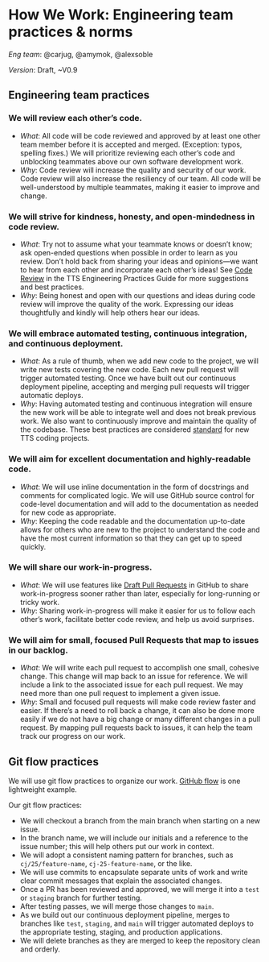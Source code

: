 # How We Work: Engineering team practices & norms

*Eng team*: @carjug, @amymok, @alexsoble

*Version*: Draft, ~V0.9

## Engineering team practices 

### We will review each other’s code. 
* *What*: 	All code will be code reviewed and approved by at least one other team member before it is accepted and merged.  (Exception: typos, spelling fixes.) We will prioritize reviewing each other’s code and unblocking teammates above our own software development work. 
* *Why*:	Code review will increase the quality and security of our work. Code review will also increase the resiliency of our team. All code will be well-understood by multiple teammates, making it easier to improve and change. 

### We will strive for kindness, honesty, and open-mindedness in code review.
* *What*:	Try not to assume what your teammate knows or doesn’t know; ask open-ended questions when possible in order to learn as you review. Don’t hold back from sharing your ideas and opinions—we want to hear from each other and incorporate each other’s ideas! See [Code Review](https://engineering.18f.gov/code-review/) in the TTS Engineering Practices Guide for more suggestions and best practices.  
* *Why*:  	Being honest and open with our questions and ideas during code review will improve the quality of the work. Expressing our ideas thoughtfully and kindly will help others hear our ideas.

### We will embrace automated testing, continuous integration, and continuous deployment.
* *What*:	As a rule of thumb, when we add new code to the project, we will write new tests covering the new code. Each new pull request will trigger automated testing. Once we have built out our continuous deployment pipeline, accepting and merging pull requests will trigger automatic deploys.
* *Why*:  	Having automated testing and continuous integration will ensure the new work will be able to integrate well and does not break previous work. We also want to continuously improve and maintain the quality of the codebase. These best practices are considered [standard](https://engineering.18f.gov/workflow/) for new TTS coding projects. 

### We will aim for excellent documentation and highly-readable code. 
* *What*:	We will use inline documentation in the form of docstrings and comments for complicated logic. We will use GitHub source control for code-level documentation and will add to the documentation as needed for new code as appropriate.
* *Why*:	Keeping the code readable and the documentation up-to-date allows for others who are new to the project to understand the code and have the most current information so that they can get up to speed quickly.

### We will share our work-in-progress. 
* *What*:	We will use features like [Draft Pull Requests](https://github.blog/2019-02-14-introducing-draft-pull-requests/) in GitHub to share work-in-progress sooner rather than later, especially for long-running or tricky work.
* *Why*:	Sharing work-in-progress will make it easier for us to follow each other’s work, facilitate better code review, and help us avoid surprises.

### We will aim for small, focused Pull Requests that map to issues in our backlog. 
* *What*:	We will write each pull request to accomplish one small, cohesive change. This change will map back to an issue for reference. We will include a link to the associated issue for each pull request. We may need more than one pull request to implement a given issue.
* *Why*:	Small and focused pull requests will make code review faster and easier.  If there’s a need to roll back a change, it can also be done more easily if we do not have a big change or many different changes in a pull request.  By mapping pull requests back to issues, it can help the team track our progress on our work.

## Git flow practices

We will use git flow practices to organize our work. [GitHub flow](https://guides.github.com/introduction/flow/) is one lightweight example.

Our git flow practices: 

* We will checkout a branch from the main branch when starting on a new issue. 
* In the branch name, we will include our initials and a reference to the issue number; this will help others put our work in context. 
* We will adopt a consistent naming pattern for branches, such as `cj/25/feature-name`, `cj-25-feature-name`, or the like.
* We will use commits to encapsulate separate units of work and write clear commit messages that explain the associated changes.
* Once a PR has been reviewed and approved, we will merge it into a `test` or `staging` branch for further testing. 
* After testing passes, we will merge those changes to `main`.
* As we build out our continuous deployment pipeline, merges to branches like `test`, `staging`, and `main` will trigger automated deploys to the appropriate testing, staging, and production applications.
* We will delete branches as they are merged to keep the repository clean and orderly.
